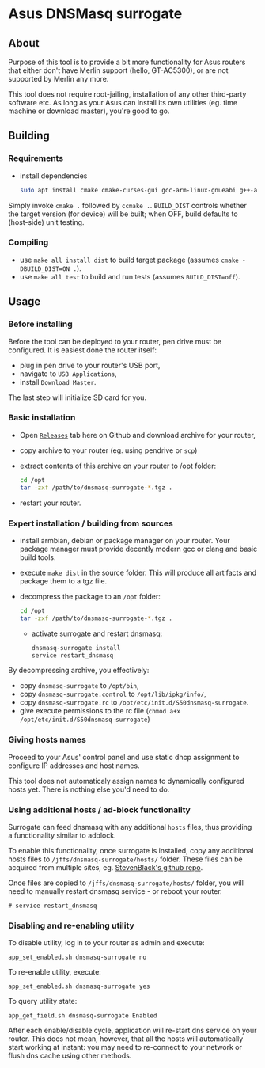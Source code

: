 # Asus DNSMasq surrogate

## About

Purpose of this tool is to provide a bit more functionality for Asus routers
that either don't have Merlin support (hello, GT-AC5300), or are not supported
by Merlin any more.

This tool does not require root-jailing, installation of any other third-party
software etc. As long as your Asus can install its own utilities (eg. time
machine or download master), you're good to go.

## Building

### Requirements

- install dependencies

  ```bash
  sudo apt install cmake cmake-curses-gui gcc-arm-linux-gnueabi g++-arm-linux-gnueabi gcc-9-arm-linux-gnueabi g++-9-arm-linux-gnueabi
  ```

Simply invoke `cmake .` followed by `ccmake .`. `BUILD_DIST` controls whether
the target version (for device) will be built; when OFF, build defaults to
(host-side) unit testing.

### Compiling

- use `make all install dist` to build target package (assumes `cmake -DBUILD_DIST=ON .`).
- use `make all test` to build and run tests (assumes `BUILD_DIST=off`).

## Usage

### Before installing

Before the tool can be deployed to your router, pen drive must be configured.
It is easiest done the router itself:

- plug in pen drive to your router's USB port,
- navigate to `USB Applications`,
- install `Download Master`.

The last step will initialize SD card for you.

### Basic installation

- Open
    [`Releases`](https://github.com/tomasz-wiszkowski/asus-dnsmasq/releases)
    tab here on Github and download archive for your router,
- copy archive to your router (eg. using pendrive or `scp`)
- extract contents of this archive on your router to /opt folder:

    ```bash
    cd /opt
    tar -zxf /path/to/dnsmasq-surrogate-*.tgz .
    ```

- restart your router.

### Expert installation / building from sources

- install armbian, debian or package manager on your router. Your package
    manager must provide decently modern gcc or clang and basic build tools.
- execute `make dist` in the source folder. This will produce all artifacts
    and package them to a tgz file.
- decompress the package to an `/opt` folder:

    ```bash
    cd /opt
    tar -zxf /path/to/dnsmasq-surrogate-*.tgz .
    ```

  - activate surrogate and restart dnsmasq:

    ```bash
    dnsmasq-surrogate install
    service restart_dnsmasq
    ```

By decompressing archive, you effectively:

- copy `dnsmasq-surrogate` to `/opt/bin`,
- copy `dnsmasq-surrogate.control` to `/opt/lib/ipkg/info/`,
- copy `dnsmasq-surrogate.rc` to `/opt/etc/init.d/S50dnsmasq-surrogate`.
- give execute permissions to the rc file
    (`chmod a+x /opt/etc/init.d/S50dnsmasq-surrogate`)

### Giving hosts names

Proceed to your Asus' control panel and use static dhcp assignment to configure
IP addresses and host names.

This tool does not automaticaly assign names to dynamically configured hosts
yet. There is nothing else you'd need to do.

### Using additional hosts / ad-block functionality

Surrogate can feed dnsmasq with any additional `hosts` files, thus providing a
functionality similar to adblock.

To enable this functionality, once surrogate is installed, copy any additional
hosts files to `/jffs/dnsmasq-surrogate/hosts/` folder. These files can be
acquired from multiple sites, eg. [StevenBlack's github
repo](https://github.com/StevenBlack/hosts).

Once files are copied to `/jffs/dnsmasq-surrogate/hosts/` folder, you will need
to manually restart dnsmasq service - or reboot your router.

```
# service restart_dnsmasq
```

### Disabling and re-enabling utility

To disable utility, log in to your router as admin and execute:

```
app_set_enabled.sh dnsmasq-surrogate no
```

To re-enable utility, execute:

```
app_set_enabled.sh dnsmasq-surrogate yes
```

To query utility state:

```
app_get_field.sh dnsmasq-surrogate Enabled
```

After each enable/disable cycle, application will re-start dns service on your
router. This does not mean, however, that all the hosts will automatically start
working at instant: you may need to re-connect to your network or flush dns
cache using other methods.
